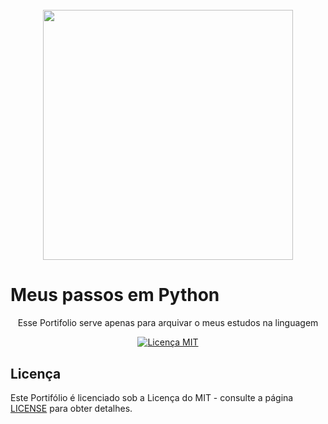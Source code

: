 <h1 align="center">
<br>
 <img src="https://th.bing.com/th/id/OIP.uhSX5djhrWiguXoWsW_lEwHaCx?pid=ImgDet&rs=1" width="400px">
<br>
<h1>
Meus passos em Python
</h1>

<p align="center">Esse Portifolio serve apenas para arquivar o meus estudos na linguagem</p>

<p align="center">
  <a href="https://opensource.org/licenses/MIT">
 <img src="https://img.shields.io/badge/License-MIT-blue.svg" alt="Licença MIT">
  </a>
</p>



## Licença

Este Portifólio é licenciado sob a Licença do MIT - consulte a página [LICENSE](https://opensource.org/licenses/MIT) para obter detalhes.
